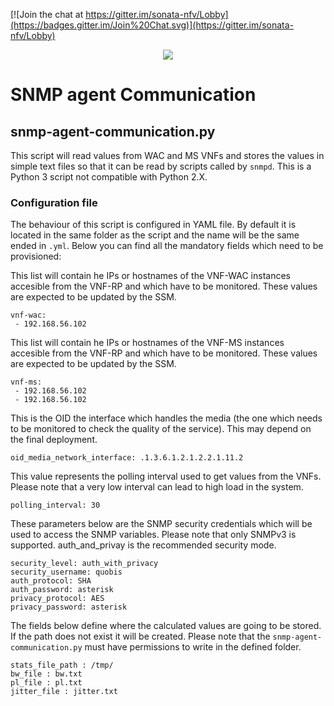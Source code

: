 [![Join the chat at https://gitter.im/sonata-nfv/Lobby](https://badges.gitter.im/Join%20Chat.svg)](https://gitter.im/sonata-nfv/Lobby)

<p align="center"><img src="https://github.com/sonata-nfv/tng-communications-pilot/wiki/images/sonata-5gtango-logo-500px.png" /></p>

# SNMP agent Communication

## snmp-agent-communication.py
This script will read  values from WAC and MS VNFs and stores the values in simple text files so that it can be read by scripts called by `snmpd`. 
This is a Python 3 script not compatible with Python 2.X.


### Configuration file
The behaviour of this script is configured in YAML file. By default it is located in the same folder as the script and the name will be the same ended in `.yml`.
Below you can find all the mandatory fields which need to be provisioned:

This list will contain he IPs or hostnames of the VNF-WAC instances accesible from the VNF-RP and which have to be monitored. These values are expected to be updated by the SSM.

```
vnf-wac:
 - 192.168.56.102
```

This list will contain he IPs or hostnames of the VNF-MS instances accesible from the VNF-RP and which have to be monitored. These values are expected to be updated by the SSM.
```
vnf-ms:
 - 192.168.56.102
 - 192.168.56.102
```

This is the OID the interface which handles the media (the one which needs to be monitored to check the quality of the service). This may depend on the final deployment.
```
oid_media_network_interface: .1.3.6.1.2.1.2.2.1.11.2
```

This value represents the polling interval used to get values from the  VNFs. Please note that a very low interval can lead to high load in the system.
```
polling_interval: 30 
```

These parameters below are the SNMP security credentials which will be used to access the SNMP variables. Please note that only SNMPv3 is supported. auth_and_privay is the recommended security mode.

```
security_level: auth_with_privacy
security_username: quobis
auth_protocol: SHA 
auth_password: asterisk
privacy_protocol: AES
privacy_password: asterisk
```

The fields below define where the calculated values are going to be stored. If the path does not exist it will be created. Please note that the `snmp-agent-communication.py`
must have permissions to write in the defined folder.

```
stats_file_path : /tmp/
bw_file : bw.txt
pl_file : pl.txt
jitter_file : jitter.txt  
```


